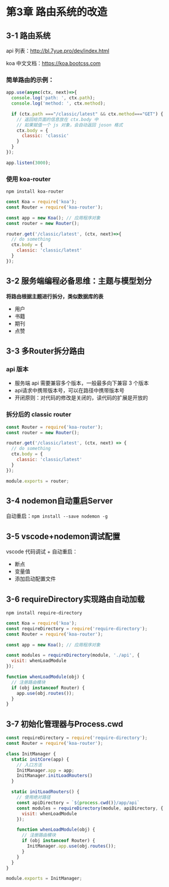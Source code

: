 # 第3章 路由系统的改造

## 3-1 路由系统

api 列表：<http://bl.7yue.pro/dev/index.html>

koa 中文文档：<https://koa.bootcss.com>

### 简单路由的示例：

```js
app.use(async(ctx, next)=>{
  console.log('path: ', ctx.path);
  console.log('method: ', ctx.method);

  if (ctx.path ==="/classic/latest" && ctx.method==="GET") {
    // 返回给页面的信息放在 ctx.body 中
    // 如果赋值一个 js 对象，会自动返回 joson 格式
    ctx.body = {
      classic: 'classic'
    }
  }
});

app.listen(3000);
```

### 使用 koa-router

`npm install koa-router`

```js
const Koa = require('koa');
const Router = require('koa-router');

const app = new Koa(); // 应用程序对象
const router = new Router();

router.get('/classic/latest', (ctx, next)=>{
  // do something
  ctx.body = {
    classic: 'classic/latest'
  }
});
```

## 3-2 服务端编程必备思维：主题与模型划分

**将路由根据主题进行拆分，类似数据库的表**

- 用户
- 书籍
- 期刊
- 点赞

## 3-3 多Router拆分路由

### api 版本

- 服务端 api 需要兼容多个版本，一般最多向下兼容 3 个版本
- api请求中携带版本号，可以在路径中携带版本号
- 开闭原则：对代码的修改是关闭的，读代码的扩展是开放的

### 拆分后的 classic router

```js
const Router = require('koa-router');
const router = new Router();

router.get('/classic/latest', (ctx, next) => {
  // do something
  ctx.body = {
    classic: 'classic/latest'
  }
});

module.exports = router;
```

## 3-4 nodemon自动重启Server

自动重启：`npm install --save nodemon -g`

## 3-5 vscode+nodemon调试配置

vscode 代码调试 + 自动重启：
- 断点
- 变量值
- 添加启动配置文件

## 3-6 requireDirectory实现路由自动加载

`npm install require-directory`

```js
const Koa = require('koa');
const requireDirectory = require('require-directory');
const Router = require('koa-router');

const app = new Koa(); // 应用程序对象

const modules = requireDirectory(module, './api', {
  visit: whenLoadModule
});

function whenLoadModule(obj) {
  // 注册路由模块
  if (obj instanceof Router) {
    app.use(obj.routes());
  }
}
```

## 3-7 初始化管理器与Process.cwd

```js
const requireDirectory = require('require-directory');
const Router = require('koa-router');

class InitManager {
  static initCore(app) {
    // 入口方法
    InitManager.app = app;
    InitManager.initLoadRouters()
  }

  static initLoadRouters() {
    // 使用绝对路径
    const apiDirectory = `${process.cwd()}/app/api`
    const modules = requireDirectory(module, apiDirectory, {
      visit: whenLoadModule
    });

    function whenLoadModule(obj) {
      // 注册路由模块
      if (obj instanceof Router) {
        InitManager.app.use(obj.routes());
      }
    }
  }
}

module.exports = InitManager;

```